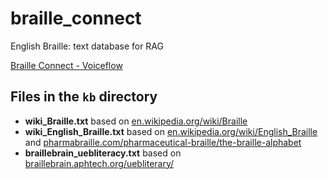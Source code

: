 # braille_connect
English Braille: text database for RAG

[Braille Connect - Voiceflow](https://creator.voiceflow.com/prototype/65a4153b0570c0f215ed9808)

## Files in the `kb` directory

- **wiki_Braille.txt** based on [en.wikipedia.org/wiki/Braille](https://en.wikipedia.org/wiki/Braille)
- **wiki_English_Braille.txt** based on [en.wikipedia.org/wiki/English_Braille](https://en.wikipedia.org/wiki/English_Braille) and [pharmabraille.com/pharmaceutical-braille/the-braille-alphabet](https://www.pharmabraille.com/pharmaceutical-braille/the-braille-alphabet/)
- **braillebrain_uebliteracy.txt** based on [braillebrain.aphtech.org/uebliterary/](https://braillebrain.aphtech.org/uebliterary)

